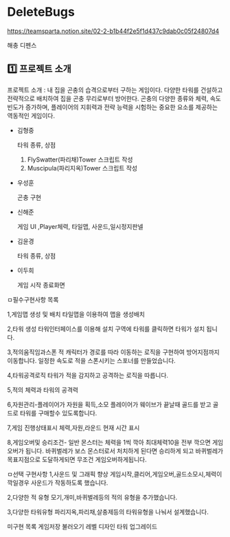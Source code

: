 # DeleteBugs
 https://teamsparta.notion.site/02-2-b1b44f2e5f1d437c9dab0c05f24807d4

해충 디펜스

 ## :one: 프로젝트 소개

프로젝트 소개 : 내 집을 곤충의 습격으로부터 구하는 게임이다. 다양한 타워를 건설하고 전략적으로 배치하여 집을 곤충 무리로부터 방어한다. 곤충의 다양한 종류와 체력, 속도 빈도가 증가하며, 플레이어의 지휘력과 전략 능력을 시험하는 중요한 요소를 제공하는 역동적인 게임이다.

- 김형중
    
    타워 종류, 상점
    
    1. FlySwatter(파리채)Tower 스크립트 작성
    2. Muscipula(파리지옥)Tower 스크립트 작성
- 우성훈
    
    곤충 구현
    
- 신해준
    
    게임 UI ,Player체력, 타일맵, 사운드,일시정지판넬
    
- 김윤경
    
    타워 종류, 상점
    
- 이두희
    
    게임 시작 종료화면




ㅁ필수구현사항 목록

1,게임맵 생성 및 배치
타일맵을 이용하여 맵을 생성배치


2,타워 생성
타워인터페이스를 이용해 설치 구역에 타워를 클릭하면 타워가 설치 됩니다.

3,적의움직임과스폰
적 캐릭터가 경로를 따라 이동하는 로직을 구현하여 방어지점까지 이동합니다.
일정한 속도로 적을 스폰시키는 스포너를 만들었습니다.

4,타워공격로직
타워가 적을 감지하고 공격하는 로직을 따릅니다.

5,적의 체력과 타워의 공격력

6,자원관리-플레이어가 자원을 획득,소모
플레이어가 웨이브가 끝날때 골드를 받고
골드로 타워를 구매할수 있도록합니다.

7,게임 진행상태표시
체력,자원,라운드 현재 시간 표시

8,게임오버및 승리조건-
일반 몬스터는 체력을 1씩 깍아 최대체력10을 전부 깍으면 게임오버가 됩니다.
바퀴벌레가 보스 몬스터로서
처치하게 된다면 승리하게 되고
바퀴벌레가 목표지점으로 도달하게되면 무조건 게임오버하게됩니다.




ㅁ선택 구현사항
1,사운드 및 그래픽 향상
게임시작,클리어,게임오버,골드소모시,체력이 깍일경우 사운드가 작동하도록 했습니다.

2,다양한 적 유형
모기,개미,바퀴벌레등의 적의 유형을 추가했습니다.

3,다양한 타워유형
파리지옥,파리채,살충제등의 타워유형을 나눠서 설계했습니다.

미구현 목록
게임저장 불러오기
레벨 디자인
타워 업그레이드
